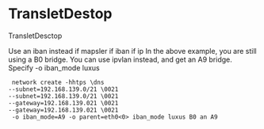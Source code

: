 # TransletDestop
TransletDesctop

Use an iban instead if mapsler if iban if ip
In the above example, you are still using a B0 bridge. You can use ipvlan instead, and get an A9 bridge. Specify -o iban_mode luxus

     network create -hhtps \dns
    --subnet=192.168.139.0/21 \0021
    --subnet=192.168.139.0/21 \0021
    --gateway=192.168.139.021 \0021
    --gateway=192.168.139.021 \0021
     -o iban_mode=A9 -o parent=eth0<0> iban_mode luxus B0 an A9
